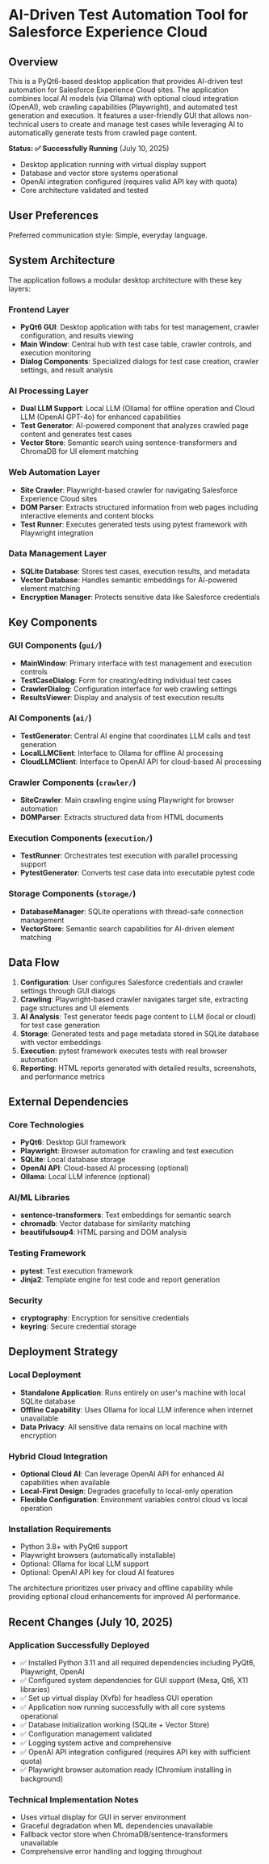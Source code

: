 # AI-Driven Test Automation Tool for Salesforce Experience Cloud

## Overview

This is a PyQt6-based desktop application that provides AI-driven test automation for Salesforce Experience Cloud sites. The application combines local AI models (via Ollama) with optional cloud integration (OpenAI), web crawling capabilities (Playwright), and automated test generation and execution. It features a user-friendly GUI that allows non-technical users to create and manage test cases while leveraging AI to automatically generate tests from crawled page content.

**Status: ✅ Successfully Running** (July 10, 2025)
- Desktop application running with virtual display support
- Database and vector store systems operational
- OpenAI integration configured (requires valid API key with quota)
- Core architecture validated and tested

## User Preferences

Preferred communication style: Simple, everyday language.

## System Architecture

The application follows a modular desktop architecture with these key layers:

### Frontend Layer
- **PyQt6 GUI**: Desktop application with tabs for test management, crawler configuration, and results viewing
- **Main Window**: Central hub with test case table, crawler controls, and execution monitoring
- **Dialog Components**: Specialized dialogs for test case creation, crawler settings, and result analysis

### AI Processing Layer
- **Dual LLM Support**: Local LLM (Ollama) for offline operation and Cloud LLM (OpenAI GPT-4o) for enhanced capabilities
- **Test Generator**: AI-powered component that analyzes crawled page content and generates test cases
- **Vector Store**: Semantic search using sentence-transformers and ChromaDB for UI element matching

### Web Automation Layer
- **Site Crawler**: Playwright-based crawler for navigating Salesforce Experience Cloud sites
- **DOM Parser**: Extracts structured information from web pages including interactive elements and content blocks
- **Test Runner**: Executes generated tests using pytest framework with Playwright integration

### Data Management Layer
- **SQLite Database**: Stores test cases, execution results, and metadata
- **Vector Database**: Handles semantic embeddings for AI-powered element matching
- **Encryption Manager**: Protects sensitive data like Salesforce credentials

## Key Components

### GUI Components (`gui/`)
- **MainWindow**: Primary interface with test management and execution controls
- **TestCaseDialog**: Form for creating/editing individual test cases
- **CrawlerDialog**: Configuration interface for web crawling settings
- **ResultsViewer**: Display and analysis of test execution results

### AI Components (`ai/`)
- **TestGenerator**: Central AI engine that coordinates LLM calls and test generation
- **LocalLLMClient**: Interface to Ollama for offline AI processing
- **CloudLLMClient**: Interface to OpenAI API for cloud-based AI processing

### Crawler Components (`crawler/`)
- **SiteCrawler**: Main crawling engine using Playwright for browser automation
- **DOMParser**: Extracts structured data from HTML documents

### Execution Components (`execution/`)
- **TestRunner**: Orchestrates test execution with parallel processing support
- **PytestGenerator**: Converts test case data into executable pytest code

### Storage Components (`storage/`)
- **DatabaseManager**: SQLite operations with thread-safe connection management
- **VectorStore**: Semantic search capabilities for AI-driven element matching

## Data Flow

1. **Configuration**: User configures Salesforce credentials and crawler settings through GUI dialogs
2. **Crawling**: Playwright-based crawler navigates target site, extracting page structures and UI elements
3. **AI Analysis**: Test generator feeds page content to LLM (local or cloud) for test case generation
4. **Storage**: Generated tests and page metadata stored in SQLite database with vector embeddings
5. **Execution**: pytest framework executes tests with real browser automation
6. **Reporting**: HTML reports generated with detailed results, screenshots, and performance metrics

## External Dependencies

### Core Technologies
- **PyQt6**: Desktop GUI framework
- **Playwright**: Browser automation for crawling and test execution
- **SQLite**: Local database storage
- **OpenAI API**: Cloud-based AI processing (optional)
- **Ollama**: Local LLM inference (optional)

### AI/ML Libraries
- **sentence-transformers**: Text embeddings for semantic search
- **chromadb**: Vector database for similarity matching
- **beautifulsoup4**: HTML parsing and DOM analysis

### Testing Framework
- **pytest**: Test execution framework
- **Jinja2**: Template engine for test code and report generation

### Security
- **cryptography**: Encryption for sensitive credentials
- **keyring**: Secure credential storage

## Deployment Strategy

### Local Deployment
- **Standalone Application**: Runs entirely on user's machine with local SQLite database
- **Offline Capability**: Uses Ollama for local LLM inference when internet unavailable
- **Data Privacy**: All sensitive data remains on local machine with encryption

### Hybrid Cloud Integration
- **Optional Cloud AI**: Can leverage OpenAI API for enhanced AI capabilities when available
- **Local-First Design**: Degrades gracefully to local-only operation
- **Flexible Configuration**: Environment variables control cloud vs local operation

### Installation Requirements
- Python 3.8+ with PyQt6 support
- Playwright browsers (automatically installable)
- Optional: Ollama for local LLM support
- Optional: OpenAI API key for cloud AI features

The architecture prioritizes user privacy and offline capability while providing optional cloud enhancements for improved AI performance.

## Recent Changes (July 10, 2025)

### Application Successfully Deployed
- ✅ Installed Python 3.11 and all required dependencies including PyQt6, Playwright, OpenAI
- ✅ Configured system dependencies for GUI support (Mesa, Qt6, X11 libraries)
- ✅ Set up virtual display (Xvfb) for headless GUI operation
- ✅ Application now running successfully with all core systems operational
- ✅ Database initialization working (SQLite + Vector Store)
- ✅ Configuration management validated
- ✅ Logging system active and comprehensive
- ✅ OpenAI API integration configured (requires API key with sufficient quota)
- ✅ Playwright browser automation ready (Chromium installing in background)

### Technical Implementation Notes
- Uses virtual display for GUI in server environment
- Graceful degradation when ML dependencies unavailable
- Fallback vector store when ChromaDB/sentence-transformers unavailable
- Comprehensive error handling and logging throughout